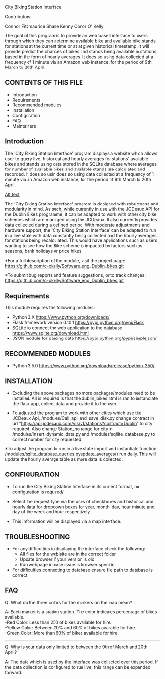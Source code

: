 City Biking Station Interface 

Contributors:

Connor Fitzmaurice
Shane Kenny
Conor O' Kelly

The goal of this program is to provide an web based interface to users through which they can determine available bike and available bike stands for stations at the current time or at at given historical timestamp. It will provide predict the chances of bikes and stands being available in stations based in the form of hourly averages.  It does so using data collected at a frequency of 1 minute via an Amazon web instance, for the period of 9th March to 20th April.


CONTENTS OF THIS FILE
---------------------
   
 * Introduction
 * Requirements
 * Recommended modules
 * Installation
 * Configuration
 * FAQ
 * Maintainers
 
Introduction
--------------------
 
 
The 'City Biking Station Interface' program displays a website which allows user to query live, historical and hourly averages for stations' available bikes and stands using data stored in the SQLite database where averages for number of available bikes and available stands are calculated and recorded. It does so usin does so using data collected at a frequency of 1 minute via an Amazon web instance, for the period of 9th March to 20th April.

[Alt text](ReadmeImages/WebsiteMockup.png)


The 'City Biking Station Interface' program is designed with robustness and modularity in mind. As such, while currently in use with the JCDeaux API for the Dublin Bikes programme, it can be adapted to work with other city bike schemes which are managed using the JCDeaux. It also currently provides data collected during a defined period. With moderate adjustments and hardware support, the 'City Biking Station Interface' can be adapted to run in a live state with data constantly being collected and the hourly averages for stations being recalculated. This would have applications such as users wanting to see how the Bike scheme is impacted by factors such as seasons, bank holidays or price hikes.

*For a full description of the module, visit the project page:
https://github.com/c-okelly/Software_eng_Dublin_bikes.git

*To submit bug reports and feature suggestions, or to track changes:
https://github.com/c-okelly/Software_eng_Dublin_bikes.git
   
Requirements
--------------------

This module requires the following modules:

*   Python 3.X https://www.python.org/downloads/
*   Flask framework version 0.10.1 https://pypi.python.org/pypi/Flask
*   SQLite to connect the web application to the database https://www.sqlite.org/download.html
*   JSON module for parsing data https://pypi.python.org/pypi/simplejson/

RECOMMENDED MODULES
----------------------

*   Python 3.5.0 https://www.python.org/downloads/release/python-350/


INSTALLATION
-----------------
* 	Excluding the above packages no more packages/modules need to be installed. All is required is that the dublin_bikes.html is ran to instanciate the flask app, collect data and provide it to the user.


* 	To adjusted the program to work with other cities which use the JCDeaux Api, /modules/Call_api_and_save_disk.py change contract in url "https://api.jcdecaux.com/vls/v1/stations?contract=Dublin" to city required. Also change Station_no range for city in /modules/insert_dynamic_data.py and /modules/sqllite_database.py to correct number for city requested.

*To adjust the program to run in a live state import and instantiate function /modules/sqlite_database_queries.pyupdate_averages() run daily. This will update the hourly average table as more data is collected.

CONFIGURATION
-----------------
* 	To run the City Biking Station Interface in its current format, no configuration is required/

* 	Select the request type via the uses of checkboxes and historical and hourly data for dropdown boxes for year, month, day, hour minute and  day of the week and hour respectively

* 	This information will be displayed via a map interface. 


TROUBLESHOOTING
-----------------

*   For any difficulties in displaying the interface check the following:
    - All files for the webisite are in the correct folder
    - Update browser if your version is old
    - Run webpage in case issue is browser specific.
*   For difficulties connecting to database ensure file path to database is correct


FAQ
-----------------

Q: 	What do the three colors for the markers on the map mean?

A: 	Each marker is a station station. The color indicates percentage of bikes available.   
-Red Color: Less than 250 of bikes available for hire.  
-Yellow Color: Between 20% and 60% of bikes available for hire.  
-Green Color:  More than 60% of bikes available for hire.  

----------------------------------------------------------------------------------------------------------
Q:	Why is your data only limited to between the 9th of March and 20th April?

A:	The data which is used by the interface was collected over this period. If the data collection is configured to run live, this range can be expanded forward. 

